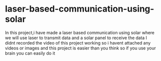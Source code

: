 # laser-based-communication-using-solar
In this project,i have made a laser based communication using solar where we will use laser to transmit data and a solar panel to receive the data
I didnt recorded the video of this project working so i havent attached any videos or images and this project is easier than you think so if you use your brain you can easily do it
